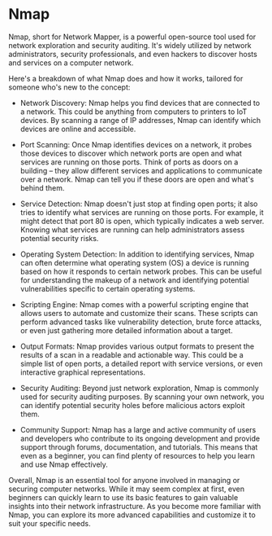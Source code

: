 # Nmap
Nmap, short for Network Mapper, is a powerful open-source tool used for network exploration and security auditing. It's widely utilized by network administrators, security professionals, and even hackers to discover hosts and services on a computer network.

Here's a breakdown of what Nmap does and how it works, tailored for someone who's new to the concept:

- Network Discovery: Nmap helps you find devices that are connected to a network. This could be anything from computers to printers to IoT devices. By scanning a range of IP addresses, Nmap can identify which devices are online and accessible.

- Port Scanning: Once Nmap identifies devices on a network, it probes those devices to discover which network ports are open and what services are running on those ports. Think of ports as doors on a building – they allow different services and applications to communicate over a network. Nmap can tell you if these doors are open and what's behind them.

- Service Detection: Nmap doesn't just stop at finding open ports; it also tries to identify what services are running on those ports. For example, it might detect that port 80 is open, which typically indicates a web server. Knowing what services are running can help administrators assess potential security risks.

- Operating System Detection: In addition to identifying services, Nmap can often determine what operating system (OS) a device is running based on how it responds to certain network probes. This can be useful for understanding the makeup of a network and identifying potential vulnerabilities specific to certain operating systems.

- Scripting Engine: Nmap comes with a powerful scripting engine that allows users to automate and customize their scans. These scripts can perform advanced tasks like vulnerability detection, brute force attacks, or even just gathering more detailed information about a target.

- Output Formats: Nmap provides various output formats to present the results of a scan in a readable and actionable way. This could be a simple list of open ports, a detailed report with service versions, or even interactive graphical representations.

- Security Auditing: Beyond just network exploration, Nmap is commonly used for security auditing purposes. By scanning your own network, you can identify potential security holes before malicious actors exploit them.

- Community Support: Nmap has a large and active community of users and developers who contribute to its ongoing development and provide support through forums, documentation, and tutorials. This means that even as a beginner, you can find plenty of resources to help you learn and use Nmap effectively.

Overall, Nmap is an essential tool for anyone involved in managing or securing computer networks. While it may seem complex at first, even beginners can quickly learn to use its basic features to gain valuable insights into their network infrastructure. As you become more familiar with Nmap, you can explore its more advanced capabilities and customize it to suit your specific needs.
